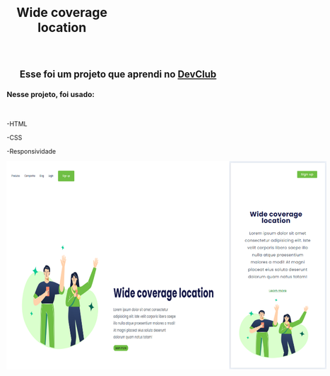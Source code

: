<h1 align="center" style="    max-width: 250px;
    margin: 30px 0;">Wide coverage location</h1>
<br>
<h2 align="center">Esse foi um projeto que aprendi no <a href="https://rodolfomori.com.br/">DevClub</a></h2>
<h3>Nesse projeto, foi usado:</h3>
<br>
 <p>-HTML</p>
  <p>-CSS</p>
  <p>-Responsividade</p>

  <div style="display: flex;">
  <img src="https://github.com/Edi-Dantas/Wide-coverage/blob/master/img/Wide-coverage-desktop.png?raw=true" width="780px" />

  <img src="https://github.com/Edi-Dantas/Wide-coverage/blob/master/img/Wide-coverage-cell.png?raw=true" width="220px" />

</div>
